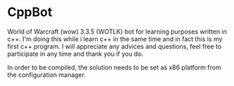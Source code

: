 # CppBot

World of Warcraft (wow) 3.3.5 (WOTLK) bot for learning purposes written in c++.
I'm doing this while i learn c++ in the same time and in fact this is my first c++ program.
I will appreciate any advices and questions, feel free to participate in any time and thank you if you do.

In order to be compiled, the solution needs to be set as x86 platform from the configuration manager.
